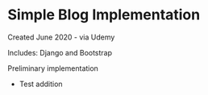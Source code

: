 # Simple Blog Implementation
Created June 2020 - via Udemy

Includes:  Django and Bootstrap

Preliminary implementation

 - Test addition
